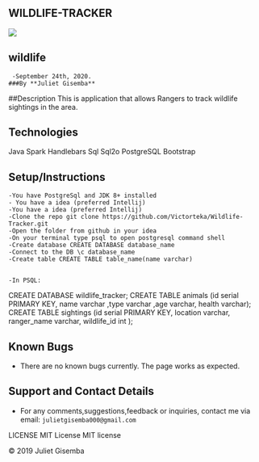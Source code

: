 ## WILDLIFE-TRACKER


   <img src="images/screen.png">

  ## wildlife
     -September 24th, 2020.
    ###By **Juliet Gisemba**
    
##Description
This is application that allows Rangers to track wildlife sightings in the area.

## Technologies
  Java
  Spark
  Handlebars
  Sql
  Sql2o
  PostgreSQL
  Bootstrap
  
## Setup/Instructions
    -You have PostgreSql and JDK 8+ installed
    - You have a idea (preferred Intellij)
    -You have a idea (preferred Intellij)
    -Clone the repo git clone https://github.com/Victorteka/Wildlife-Tracker.git
    -Open the folder from github in your idea
    -On your terminal type psql to open postgresql command shell
    -Create database CREATE DATABASE database_name
    -Connect to the DB \c database_name
    -Create table CREATE TABLE table_name(name varchar)
    
    
    -In PSQL:
CREATE DATABASE wildlife_tracker;
CREATE TABLE animals (id serial PRIMARY KEY, name varchar ,type varchar ,age varchar, health varchar);
CREATE TABLE sightings (id serial PRIMARY KEY, location varchar, ranger_name varchar, wildlife_id int );
  
 ## Known Bugs
- There are no known bugs currently. The page works as expected.

## Support and Contact Details
- For any comments,suggestions,feedback or inquiries, contact me via email: `julietgisemba000@gmail.com`


LICENSE
MIT License MIT license

© 2019 Juliet Gisemba
